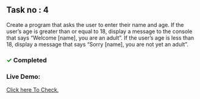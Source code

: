 ## Task no : 4

Create a program that asks the user to enter their name and age. If the user’s age is greater than or equal to 18, display a message to the console that says “Welcome [name], you are an adult”. If the user’s age is less than 18, display a message that says “Sorry [name], you are not yet an adult”.

### <span  style="color:green;">&#10003;</span> Completed

### Live Demo:

<a target="_blank" href="https://agestatuscheckertask.netlify.app/" > Click
here To Check.</a>
